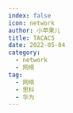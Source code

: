 ```yaml
---
index: false
icon: network
author: 小苹果儿
title: TACACS
date: 2022-05-04
category:
  - network
  - 网络
tag:
  - 网络
  - 思科
  - 华为
---
```

